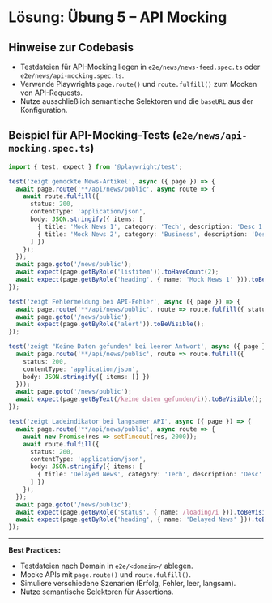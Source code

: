 # Lösung: Übung 5 – API Mocking

## Hinweise zur Codebasis
- Testdateien für API-Mocking liegen in `e2e/news/news-feed.spec.ts` oder `e2e/news/api-mocking.spec.ts`.
- Verwende Playwrights `page.route()` und `route.fulfill()` zum Mocken von API-Requests.
- Nutze ausschließlich semantische Selektoren und die `baseURL` aus der Konfiguration.

## Beispiel für API-Mocking-Tests (`e2e/news/api-mocking.spec.ts`)
```typescript
import { test, expect } from '@playwright/test';

test('zeigt gemockte News-Artikel', async ({ page }) => {
  await page.route('**/api/news/public', async route => {
    await route.fulfill({
      status: 200,
      contentType: 'application/json',
      body: JSON.stringify({ items: [
        { title: 'Mock News 1', category: 'Tech', description: 'Desc 1' },
        { title: 'Mock News 2', category: 'Business', description: 'Desc 2' }
      ] })
    });
  });
  await page.goto('/news/public');
  await expect(page.getByRole('listitem')).toHaveCount(2);
  await expect(page.getByRole('heading', { name: 'Mock News 1' })).toBeVisible();
});

test('zeigt Fehlermeldung bei API-Fehler', async ({ page }) => {
  await page.route('**/api/news/public', route => route.fulfill({ status: 500 }));
  await page.goto('/news/public');
  await expect(page.getByRole('alert')).toBeVisible();
});

test('zeigt "Keine Daten gefunden" bei leerer Antwort', async ({ page }) => {
  await page.route('**/api/news/public', route => route.fulfill({
    status: 200,
    contentType: 'application/json',
    body: JSON.stringify({ items: [] })
  }));
  await page.goto('/news/public');
  await expect(page.getByText(/keine daten gefunden/i)).toBeVisible();
});

test('zeigt Ladeindikator bei langsamer API', async ({ page }) => {
  await page.route('**/api/news/public', async route => {
    await new Promise(res => setTimeout(res, 2000));
    await route.fulfill({
      status: 200,
      contentType: 'application/json',
      body: JSON.stringify({ items: [
        { title: 'Delayed News', category: 'Tech', description: 'Desc' }
      ] })
    });
  });
  await page.goto('/news/public');
  await expect(page.getByRole('status', { name: /loading/i })).toBeVisible();
  await expect(page.getByRole('heading', { name: 'Delayed News' })).toBeVisible();
});
```

---
**Best Practices:**
- Testdateien nach Domain in `e2e/<domain>/` ablegen.
- Mocke APIs mit `page.route()` und `route.fulfill()`.
- Simuliere verschiedene Szenarien (Erfolg, Fehler, leer, langsam).
- Nutze semantische Selektoren für Assertions.
